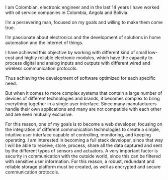 I am Colombian, electronic engineer and in the last 14 years I have worked with oil service companies in Colombia, Angola and Bolivia.

I’m a persevering man, focused on my goals and willing to make them come true.

I’m passionate about electronics and the development of solutions in home automation and the internet of things.

I have achieved this objective by working with different kind of small low-cost and highly reliable electronic modules, which have the capacity to process digital and analog inputs and outputs with different wired and wireless communication protocols.

Thus achieving the development of software optimized for each specific need.

But when it comes to more complex systems that contain a large number of devices of different technologies and brands, it becomes complex to bring everything together in a single user interface. Since many manufacturers handle their own applications and many are not compatible with each other and are even mutually exclusive.

For this reason, one of my goals is to become a web developer, focusing on the integration of different communication technologies to create a simple, intuitive user interface capable of controlling, monitoring, and keeping operating. I am interested in becoming a full stack developer, since that way I will be able to receive, store, process, share all the data captured and sent by the different types of sensors and actuators. A very important factor is security in communication with the outside world, since this can be filtered with sensitive user information. For this reason, a robust, redundant and reliable storage platform must be created, as well as encrypted and secure communication protocols.